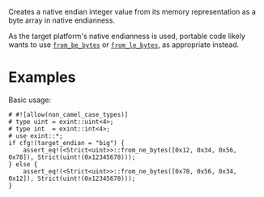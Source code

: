 Creates a native endian integer value from its memory representation as a byte
array in native endianness.

As the target platform's native endianness is used, portable code likely wants
to use [`from_be_bytes`] or [`from_le_bytes`], as appropriate instead.

[`from_be_bytes`]: Self::from_be_bytes
[`from_le_bytes`]: Self::from_le_bytes

# Examples

Basic usage:

```
# #![allow(non_camel_case_types)]
# type uint = exint::uint<4>;
# type int  = exint::int<4>;
# use exint::*;
if cfg!(target_endian = "big") {
    assert_eq!(<Strict<uint>>::from_ne_bytes([0x12, 0x34, 0x56, 0x78]), Strict(uint!(0x12345678)));
} else {
    assert_eq!(<Strict<uint>>::from_ne_bytes([0x78, 0x56, 0x34, 0x12]), Strict(uint!(0x12345678)));
}
```

